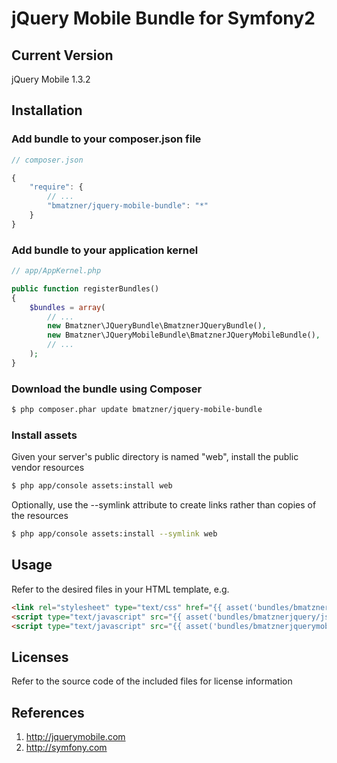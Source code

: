 # jQuery Mobile Bundle for Symfony2

## Current Version

jQuery Mobile 1.3.2

## Installation

### Add bundle to your composer.json file

``` js
// composer.json

{
    "require": {
        // ...
        "bmatzner/jquery-mobile-bundle": "*"
    }
}
```

### Add bundle to your application kernel

``` php
// app/AppKernel.php

public function registerBundles()
{
    $bundles = array(
        // ...
        new Bmatzner\JQueryBundle\BmatznerJQueryBundle(),
        new Bmatzner\JQueryMobileBundle\BmatznerJQueryMobileBundle(),
        // ...
    );
}
```

### Download the bundle using Composer

``` bash
$ php composer.phar update bmatzner/jquery-mobile-bundle
```

### Install assets

Given your server's public directory is named "web", install the public vendor resources

``` bash
$ php app/console assets:install web
```

Optionally, use the --symlink attribute to create links rather than copies of the resources 

``` bash
$ php app/console assets:install --symlink web
```

## Usage

Refer to the desired files in your HTML template, e.g.

``` html
<link rel="stylesheet" type="text/css" href="{{ asset('bundles/bmatznerjquerymobile/css/jquery.mobile.min.css') }}" />
<script type="text/javascript" src="{{ asset('bundles/bmatznerjquery/js/jquery.min.js') }}"></script>
<script type="text/javascript" src="{{ asset('bundles/bmatznerjquerymobile/js/jquery.mobile.min.js') }}"></script>
```

## Licenses

Refer to the source code of the included files for license information

## References

1. http://jquerymobile.com
2. http://symfony.com
